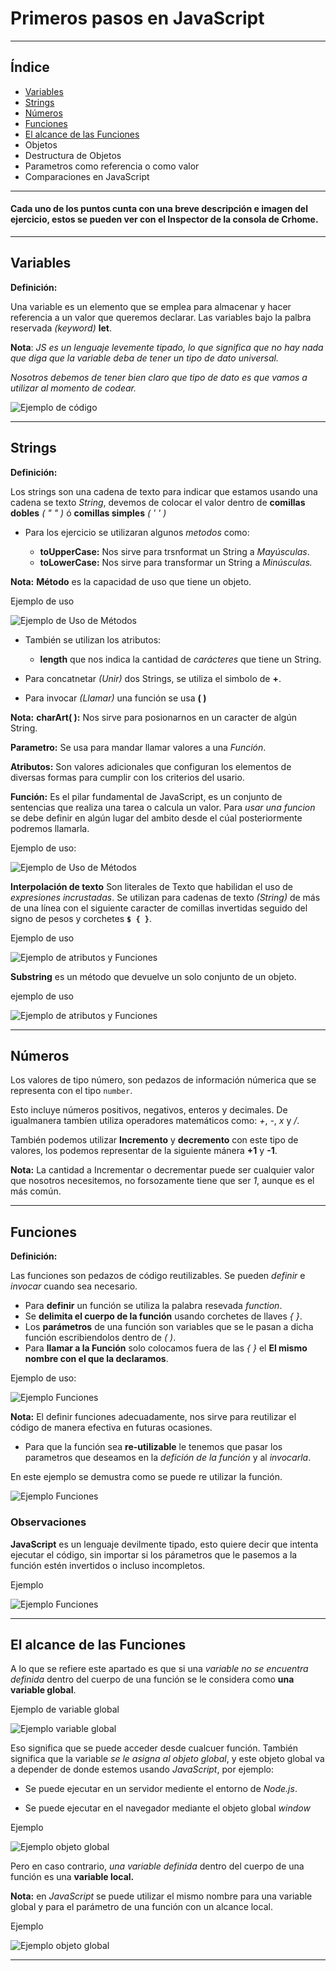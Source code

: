 # Primeros pasos en JavaScript
--------------------------------

## Índice


- [Variables](#variables)
- [Strings](#strings)
- [Números](#números)
- [Funciones](#funciones)
- [El alcance de las Funciones](#el-alcance-de-las-funciones)
- Objetos
- Destructura de Objetos
- Parametros como referencia o como valor
- Comparaciones en JavaScript

******

#### Cada uno de los puntos cunta con una breve descripción e imagen del ejercicio, estos se pueden ver con el Inspector de la consola de Crhome.

*****

## Variables

**Definición:** 

Una variable es un elemento que se emplea para almacenar y hacer referencia a un valor que queremos declarar. Las variables bajo la palbra reservada *(keyword)*  **let**.

**Nota**: *JS es un lenguaje levemente tipado, lo que significa que no hay nada que diga que la variable deba de tener un tipo de dato universal.*

*Nosotros debemos de tener bien claro que tipo de dato es que vamos a utilizar al momento de codear.*

![Ejemplo de código](https://github.com/Pamela-C-Torres-Gtz/Fundamentos-de-JS/blob/master/src/img/clase1.jpg)


****

## Strings

**Definición:**

Los strings son una cadena de texto para indicar que estamos usando una cadena se texto *String*, devemos de colocar el valor dentro de **comillas dobles** *( " " )* ó **comillas simples** *( ' ' )*

* Para los ejercicio se utilizaran algunos *metodos* como:

   - **toUpperCase:** Nos sirve para trsnformat un String a *Mayúsculas*.
   - **toLowerCase:** Nos sirve para transformar un String a *Minúsculas.*

**Nota:**
  **Método** es la capacidad de uso que tiene un objeto.

  Ejemplo de uso

  ![Ejemplo de Uso de Métodos](https://github.com/Pamela-C-Torres-Gtz/Fundamentos-de-JS/blob/master/src/img/clase2.jpg)

* También se utilizan los atributos:

   - **length** que nos indica la cantidad de *carácteres* que tiene un String.


* Para concatnetar *(Unir)* dos Strings, se utiliza el simbolo de **+**.

* Para invocar *(Llamar)* una función se usa **( )**

**Nota:**
**charArt( ):** Nos sirve para posionarnos en un caracter de algún String.

**Parametro:** Se usa para mandar llamar valores a una *Función*.

**Atributos:** Son valores adicionales que configuran los elementos de diversas formas para cumplir con los criterios del usario.

**Función:** Es el pilar fundamental de JavaScript, es un conjunto de sentencias que realiza una tarea o calcula un valor.  Para *usar una funcion* se debe definir en algún lugar del ambito desde el cúal posteriormente podremos llamarla.

Ejemplo de uso:

![Ejemplo de Uso de Métodos](https://github.com/Pamela-C-Torres-Gtz/Fundamentos-de-JS/blob/master/src/img/clase2-2.jpg)

**Interpolación de texto** Son literales de Texto que habilidan el uso de *expresiones incrustadas*.  Se utilizan para cadenas de texto *(String)* de más de una línea con el siguiente caracter  de comillas invertidas seguido del signo de pesos y corchetes **` $ { } `**.

Ejemplo de uso 

![Ejemplo de atributos y Funciones](https://github.com/Pamela-C-Torres-Gtz/Fundamentos-de-JS/blob/master/src/img/clase2-3.jpg)

**Substring** es un método que devuelve un solo conjunto de un objeto.

ejemplo de uso

![Ejemplo de atributos y Funciones](https://github.com/Pamela-C-Torres-Gtz/Fundamentos-de-JS/blob/master/src/img/clase2-4.jpg)

****

## Números

Los valores de tipo número, son pedazos de información númerica que se representa con el tipo ``number``.

Esto incluye números positivos, negativos, enteros y decimales. De igualmanera tambíen utiliza operadores matemáticos como: *+*, *-*, *x* y */*.

También podemos utilizar **Incremento** y **decremento** con este tipo de valores, los podemos representar de la siguiente mánera **+1** y **-1**.

**Nota:** La cantidad a Incrementar o decrementar puede ser cualquier valor que nosotros necesitemos, no forsozamente tiene que ser *1*, aunque es el más común.

****

## Funciones

**Definición:**

Las funciones son pedazos de código reutilizables.  Se pueden *definir* e *invocar* cuando sea necesario.

- Para **definir** un función se utiliza la palabra resevada *function*.
- Se **delimita el cuerpo de la función** usando corchetes de llaves *{ }*.
- Los **parámetros** de una función son variables que se le pasan a dicha función escribiendolos dentro de *( )*.
- Para **llamar a la Función** solo colocamos fuera de las *{ }* el **El mismo nombre con el que la declaramos**.

Ejemplo de uso:

![Ejemplo Funciones](https://github.com/Pamela-C-Torres-Gtz/Fundamentos-de-JS/blob/master/src/img/clase4.jpg)

**Nota:** 
El definir funciones adecuadamente, nos sirve para reutilizar el código de manera efectiva en futuras ocasiones.

- Para que la función sea **re-utilizable** le tenemos que pasar los parametros que deseamos en la *defición de la función* y al *invocarla*.

En este ejemplo se demustra como se puede re utilizar la función.

![Ejemplo Funciones](https://github.com/Pamela-C-Torres-Gtz/Fundamentos-de-JS/blob/master/src/img/clase4-2.jpg)


### Observaciones

**JavaScript** es un lenguaje devilmente tipado, esto quiere decir que intenta ejecutar el código, sin importar si los párametros que le pasemos a la función estén invertidos o incluso incompletos.

Ejemplo

![Ejemplo Funciones](https://github.com/Pamela-C-Torres-Gtz/Fundamentos-de-JS/blob/master/src/img/clase4-3.jpg)

*******

## El alcance de las Funciones

A lo que se refiere este apartado es que si una *variable no se encuentra definida* dentro del cuerpo de una función se le considera como **una variable global**.  

Ejemplo de variable global

![Ejemplo variable global](https://github.com/Pamela-C-Torres-Gtz/Fundamentos-de-JS/blob/master/src/img/clase5.jpg)

Eso significa que se puede acceder desde cualcuer función. También significa que la variable *se le asigna al objeto global*, y este objeto global va a depender de donde estemos usando *JavaScript*, por ejemplo:

  - Se puede ejecutar en un servidor mediente el entorno de *Node.js*.

  - Se puede ejecutar en el navegador mediante el objeto global *window*

Ejemplo

![Ejemplo objeto global](https://github.com/Pamela-C-Torres-Gtz/Fundamentos-de-JS/blob/master/src/img/clase5-2.jpg)

Pero en caso contrario, *una variable definida* dentro del cuerpo de una función es una **variable local.**

 
**Nota:** en *JavaScript* se puede utilizar el mismo nombre para una variable global  y para el parámetro de una función con un alcance local.

Ejemplo

![Ejemplo objeto global](https://github.com/Pamela-C-Torres-Gtz/Fundamentos-de-JS/blob/master/src/img/clase5-3.jpg)

******